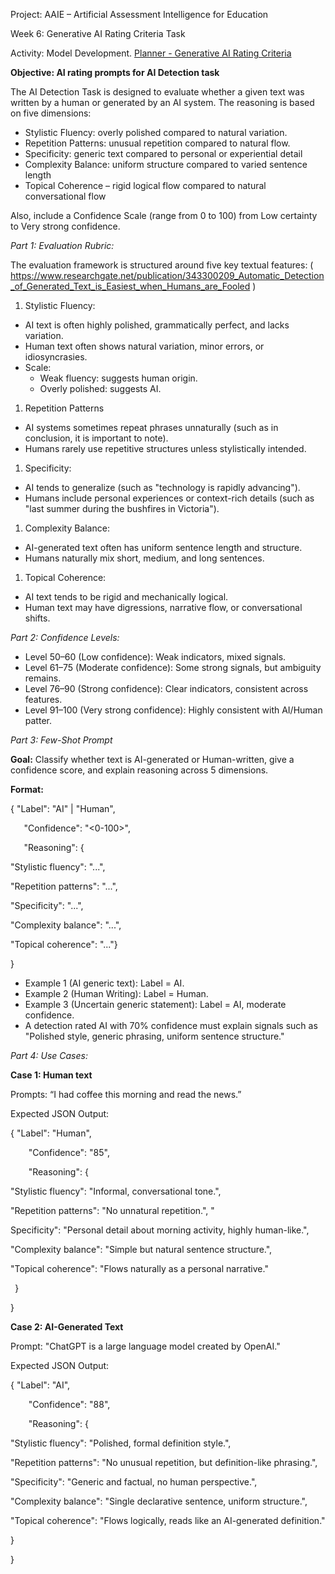 ﻿Project: AAIE – Artificial Assessment Intelligence for Education

Week 6: Generative AI Rating Criteria Task

Activity: Model Development. [Planner - Generative AI Rating Criteria](https://teams.microsoft.com/l/entity/com.microsoft.teamspace.tab.planner/mytasks?tenantId=d02378ec-1688-46d5-8540-1c28b5f470f6&webUrl=https%3A%2F%2Ftasks.teams.microsoft.com%2Fteamsui%2FpersonalApp%2Falltasklists&context=%7B%22subEntityId%22%3A%22%2Fv1%2Fassignedtome%2Fview%2Fboard%2Ftask%2FGm-KKFL6cECuk7MdRUObD8gAL6Ck%22%7D)

**Objective: AI rating prompts for AI Detection task**

The AI Detection Task is designed to evaluate whether a given text was written by a human or generated by an AI system. The reasoning is based on five dimensions:

- Stylistic Fluency: overly polished compared to natural variation.
- Repetition Patterns: unusual repetition compared to natural flow.
- Specificity: generic text compared to personal or experiential detail
- Complexity Balance: uniform structure compared to varied sentence length
- Topical Coherence – rigid logical flow compared to natural conversational flow

Also, include a Confidence Scale (range from 0 to 100) from Low certainty to Very strong confidence.

*Part 1: Evaluation Rubric:*

The evaluation framework is structured around five key textual features: ( <https://www.researchgate.net/publication/343300209_Automatic_Detection_of_Generated_Text_is_Easiest_when_Humans_are_Fooled> )

1. Stylistic Fluency:
- AI text is often highly polished, grammatically perfect, and lacks variation.
- Human text often shows natural variation, minor errors, or idiosyncrasies.
- Scale:
  - Weak fluency: suggests human origin.
  - Overly polished: suggests AI.
1. Repetition Patterns
- AI systems sometimes repeat phrases unnaturally (such as in conclusion, it is important to note).
- Humans rarely use repetitive structures unless stylistically intended.
1. Specificity:
- AI tends to generalize (such as "technology is rapidly advancing").
- Humans include personal experiences or context-rich details (such as "last summer during the bushfires in Victoria").
1. Complexity Balance:
- AI-generated text often has uniform sentence length and structure.
- Humans naturally mix short, medium, and long sentences.
1. Topical Coherence:
- AI text tends to be rigid and mechanically logical.
- Human text may have digressions, narrative flow, or conversational shifts.

*Part 2: Confidence Levels:*

- Level 50–60 (Low confidence): Weak indicators, mixed signals.
- Level 61–75 (Moderate confidence): Some strong signals, but ambiguity remains.
- Level 76–90 (Strong confidence): Clear indicators, consistent across features.
- Level 91–100 (Very strong confidence): Highly consistent with AI/Human patter.

*Part 3: Few-Shot Prompt*

**Goal:** Classify whether text is AI-generated or Human-written, give a confidence score, and explain reasoning across 5 dimensions.

**Format:**

{  "Label": "AI" | "Human",  

`   `"Confidence": "<0-100>",  

`   `"Reasoning": {    

"Stylistic fluency": "...",    

"Repetition patterns": "...",    

"Specificity": "...",    

"Complexity balance": "...",    

"Topical coherence": "..."}

}

- Example 1 (AI generic text): Label = AI.
- Example 2 (Human Writing): Label = Human.
- Example 3 (Uncertain generic statement): Label = AI, moderate confidence.
- A detection rated AI with 70% confidence must explain signals such as "Polished style, generic phrasing, uniform sentence structure."

*Part 4: Use Cases:*

**Case 1: Human text**

Prompts: “I had coffee this morning and read the news.”

Expected JSON Output:

{  "Label": "Human",  

`    `"Confidence": "85",  

`    `"Reasoning": {    

"Stylistic fluency": "Informal, conversational tone.",    

"Repetition patterns": "No unnatural repetition.",   "

Specificity": "Personal detail about morning activity, highly human-like.",    

"Complexity balance": "Simple but natural sentence structure.",    

"Topical coherence": "Flows naturally as a personal narrative."

` `}

}

**Case 2: AI-Generated Text**

Prompt: "ChatGPT is a large language model created by OpenAI."

Expected JSON Output:

{  "Label": "AI",  

`    `"Confidence": "88",  

`    `"Reasoning": {    

"Stylistic fluency": "Polished, formal definition style.",    

"Repetition patterns": "No unusual repetition, but definition-like phrasing.",    

"Specificity": "Generic and factual, no human perspective.",    

"Complexity balance": "Single declarative sentence, uniform structure.",    

"Topical coherence": "Flows logically, reads like an AI-generated definition."  

}

}

